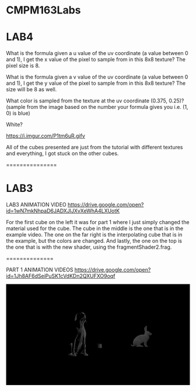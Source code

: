 # CMPM163Labs
LAB4
==============


What is the formula given a u value of the uv coordinate (a value between 0 and 1), I get the x value of the pixel to sample from in this 8x8 texture? 
The pixel size is 8.


What is the formula given a v value of the uv coordinate (a value between 0 and 1), I get the y value of the pixel to sample from in this 8x8 texture?
The size will be 8 as well.


What color is sampled from the texture at the uv coordinate (0.375, 0.25)? (sample from the image based on the number your formula gives you i.e. (1, 0) is blue)

White?



https://i.imgur.com/P1tm6uR.gifv


All of the cubes presented are just from the tutorial with different textures and everything, I got stuck on the other cubes.

===============

LAB3
==============
LAB3 ANIMATION VIDEO https://drive.google.com/open?id=1wN7mkNhpaD6JADXJlJXvXeWhA4LXUotK

For the first cube on the left it was for part 1 where I just simply changed the material used for the cube. The cube in the middle is the one that is in the example video. The one on the far right is the interpolating cube that is in the example, but the colors are changed. And lastly, the one on the top is the one that is with the new shader, using the fragmentShader2.frag.

==============


PART 1 ANIMATION VIDEOS https://drive.google.com/open?id=1Jh8AF6dSeiPuSK1cVdKDn2QXUFXO9oqf

![](images/screencap.png)






